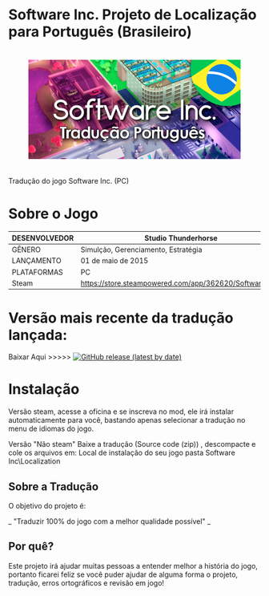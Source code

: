 # Software Inc. Projeto de Localização para Português (Brasileiro)

<h1 align="center"><figure>
  <img src="softwareincptbr.png">
</figure></h1>

Tradução do jogo Software Inc. (PC)

Sobre o Jogo
====================

| DESENVOLVEDOR | Studio Thunderhorse |
| ------------------- | ------------------- |
| GÊNERO | Simulção, Gerenciamento, Estratégia |
| LANÇAMENTO | 01 de maio de 2015 |
| PLATAFORMAS | PC |
| Steam | https://store.steampowered.com/app/362620/Software_Inc/ |


Versão mais recente da tradução lançada:
====================
Baixar Aqui >>>>>
[![GitHub release (latest by date)](https://img.shields.io/github/v/release/Hootek/softwareINC-PT-BR)](https://github.com/Hootek/softwareINC-PT-BR/releases/latest)

# Instalação
Versão steam, acesse a oficina e se inscreva no mod, ele irá instalar automaticamente para você, bastando apenas selecionar a tradução no menu de idiomas do jogo.

Versão "Não steam"
Baixe a tradução (Source code (zip)) , descompacte e cole os arquivos em:
Local de instalação do seu jogo pasta  Software Inc\Localization

## Sobre a Tradução

O objetivo do projeto é:

_ "Traduzir 100% do jogo com a melhor qualidade possível" _

## Por quê?

Este projeto irá ajudar muitas pessoas a entender melhor a história do jogo, portanto ficarei feliz se você puder ajudar de alguma forma o projeto, tradução, erros ortográficos e revisão em jogo!


